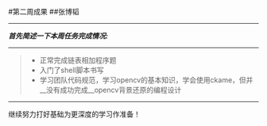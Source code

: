 #第二周成果
##张博韬
**************
***首先简述一下本周任务完成情况:***
**************
> + 正常完成链表相加程序题
> + 入门了shell脚本书写
> + 学习团队代码规范，学习opencv的基本知识，学会使用ckame，但并__没有成功完成__opencv背景还原的编程设计
*****
<kbd>继续努力打好基础为更深度的学习作准备！</kbd>
